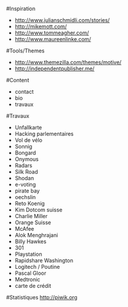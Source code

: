 #Inspiration
- http://www.julianschmidli.com/stories/
- http://mikemott.com/
- http://www.tommeagher.com/
- http://www.maureenlinke.com/

#Tools/Themes
- http://www.themezilla.com/themes/motive/
- http://independentpublisher.me/

#Content
- contact 
- bio
- travaux

#Travaux
- Unfallkarte
- Hacking parlementaires
- Vol de vélo
- Sonnig
- Bongard
- Onymous
- Radars
- Silk Road
- Shodan
- e-voting
- pirate bay
- oechslin
- Reto Koenig 
- Kim Dotcom suisse
- Charlie Miller
- Orange Suisse
- McAfee
- Alok Menghrajani 
- Billy Hawkes
- 301
- Playstation
- Rapidshare Washington
- Logitech / Poutine
- Pascal Gloor
- Medtronic
- carte de crédit

#Statistiques
http://piwik.org
